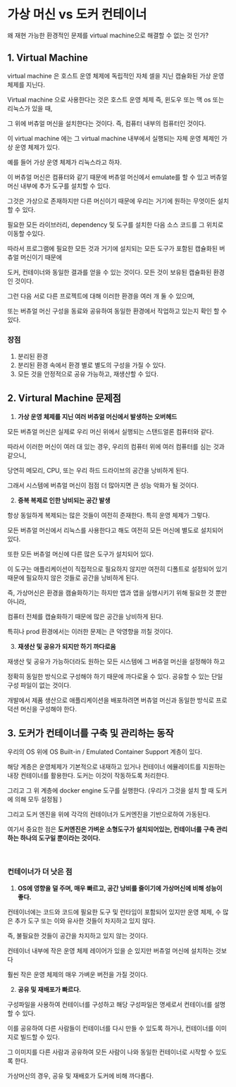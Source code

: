 
# 가상 머신 vs 도커 컨테이너

왜 재현 가능한 환경적인 문제를 virtual machine으로 해결할 수 없는 것 인가?

## 1. Virtual Machine

 virtual machine 은 호스트 운영 체제에 독립적인 자체 셀을 지닌 캡슐화된 가상 운영 체제를 지닌다.

Virtual machine 으로 사용한다는 것은 호스트 운영 체제 즉, 윈도우 또는 맥 os 또는 리눅스가 있을 때, 

그 위에 버츄얼 머신을 설치한다는 것이다. 즉, 컴퓨터 내부의 컴퓨터인 것이다.

이 virtual machine 에는 그 virtual machine 내부에서 실행되는 자체 운영 체제인 가상 운영 체제가 있다. 

예를 들어 가상 운영 체제가 리눅스라고 하자.

이 버츄얼 머신은 컴퓨터와 같기 때문에 버츄얼 머신에서 emulate를 할 수 있고 버츄얼 머신 내부에 추가 도구를 설치할 수 있다. 

그것은 가상으로 존재하지만 다른 머신이기 때문에 우리는 거기에 원하는 무엇이든 설치할 수 있다. 

필요한 모든 라이브러리, dependency 및 도구를 설치한 다음 소스 코드를 그 위치로 이동할 수있다.

따라서 프로그램에 필요한 모든 것과 거기에 설치되는 모든 도구가 포함된 캡슐화된 버츄얼 머신이기 때문에

도커, 컨테이너와 동일한 결과를 얻을 수 있는 것이다. 모든 것이 보유된 캡슐화된 환경인 것이다. 

그런 다음 서로 다른 프로젝트에 대해 이러한 환경을 여러 개 둘 수 있으며,

또는 버츄얼 머신 구성을 동료와 공유하여 동일한 환경에서 작업하고 있는지 확인 할 수 있다. 

### 장점

1. 분리된 환경
2. 분리된 환경 속에서 환경 별로 별도의 구성을 가질 수 있다.
3. 모든 것을 안정적으로 공유 가능하고, 재생산할 수 있다. 

## 2. Virtural Machine 문제점

1. **가상 운영 체제를 지닌 여러 버츄얼 머신에서 발생하는 오버헤드**

모든 버츄얼 머신은 실제로 우리 머신 위에서 실행되는 스탠드얼론 컴퓨터와 같다.

따라서 이러한 머신이 여러 대 있는 경우, 우리의 컴퓨터 위에 여러 컴퓨터를 심는 것과 같으니,

당연히 메모리, CPU, 또는 우리 하드 드라이브의 공간을 낭비하게 된다.

그래서 시스템에 버츄얼 머신이 점점 더 많아지면 큰 성능 악화가 될 것이다.

2. **중복 복제로 인한 낭비되는 공간 발생**

항상 동일하게 복제되는 많은 것들이 여전히 준재한다. 특히 운영 체제가 그렇다.

모든 버츄얼 머신에서 리눅스를 사용한다고 해도 여전히 모든 머신에 별도로 설치되어 있다. 

또한 모든 버츄얼 머신에 다른 많은 도구가 설치되어 있다.

이 도구는 애플리케이션이 직접적으로 필요하지 않지만 여전히 디폴트로 설정되어 있기 때문에 필요하지 않은 것들로 공간을 낭비하게 된다. 

즉, 가상머신은 환경을 캠슐화하기는 하지만 앱과 앱을 실행시키기 위해 필요한 것 뿐만 아니라,

컴퓨터 전체를 캡슐화하기 때문에 많은 공간을 낭비하게 된다.

특히나 prod 환경에서는 이러한 문제는 큰 악영향을 끼칠 것이다. 

3. **재생산 및 공유가 되지만 하기 까다로움**

재생산 및 공유가 가능하더라도 원하는 모든 시스템에 그 버츄얼 머신을 설정해야 하고

정확히 동일한 방식으로 구성해야 하기 때문에 까다로울 수 있다. 공유할 수 있는 단일 구성 파일이 없는 것이다. 

개발에서 제품 생산으로 애플리케이션을 배포하려면 버츄얼 머신과 동일한 방식로 프로덕션 머신을 구성해야 한다. 

## 3. 도커가 컨테이너를 구축 및 관리하는 동작

우리의 OS 위에 OS Built-in / Emulated Container Support 계층이 있다.

해당 계층은 운영체제가 기본적으로 내재하고 있거나 컨테이너 에뮬레이트를 지원하는 내장 컨테이너를 활용한다. 도커는 이것이 작동하도록 처리한다.

그리고 그 위 계층에 docker engine  도구를 실행한다. (우리가 그것을 설치 할 때 도커에 의해 모두 설정됨 )

그리고 도커 엔진을 위에 각각의 컨테이너가 도커엔진을 기반으로하여 가동된다.

여기서 중요한 점은 **도커엔진은 가벼운 소형도구가 설치되어있는, 컨테이너를 구축 관리하는 하나의 도구일 뿐이라는 것이다.**

<br>

### 컨테이너가 더 낫은 점

1. **OS에 영향을 덜 주며, 매우 빠르고, 공간 낭비를 줄이기에 가상머신에 비해 성능이 좋다.**

컨테이너에는 코드와 코드에 필요한 도구 및 런타임이 포함되어 있지만 운영 체제, 수 많은 추가 도구 또는 이와 유사한 것들이 차지하고 있지 않다.

즉, 불필요한 것들이 공간을 차지하고 있지 않는 것이다.

컨테이너 내부에 작은 운영 체제 레이어가 있을 순 있지만 버츄얼 머신에 설치하는 것보다

훨씬 작은 운영 체제의 매우 가벼운 버전을 가질 것이다. 

2. **공유 및 재배포가 빠르다.**

구성파일을 사용하여 컨테이너를 구성하고 해당 구성파일은 명세로서 컨테이너를 설명할 수 있다. 

이를 공유하여 다른 사람들이 컨테이너를 다시 만들 수 있도록 하거나, 컨테이너를 이미지로 빌드할 수 있다.

그 이미지를 다른 사람과 공유하여 모든 사람이 나와 동일한 컨테이너로 시작할 수 있도록 한다.

가상머신의 경우, 공유 및 재배호가 도커에 비해 까다롭다.
